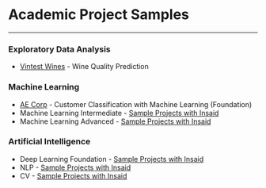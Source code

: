 # Academic Project Samples
---

### Exploratory Data Analysis 

- [Vintest Wines](https://github.com/Mihir-Ai-lab/Insaid/tree/main/EDA%20Projects/Vintest%20Wines "Vintest Wines") - Wine Quality Prediction

### Machine Learning

- [AE Corp](https://github.com/Mihir-Ai-lab/Insaid/blob/main/ML%20Projects/AE%20Corp/README.md "AE Corp") - Customer Classification with Machine Learning (Foundation) 
- Machine Learning Intermediate - [Sample Projects with Insaid](https://github.com/Mihir-Ai-lab/Insaid/blob/main/ML%20Projects/Summary/ReadME.md "Sample Projects with Insaid")
- Machine Learning Advanced - [Sample Projects with Insaid](https://github.com/Mihir-Ai-lab/Insaid/tree/main "Sample Projects with Insaid")

### Artificial Intelligence

- Deep Learning Foundation - [Sample Projects with Insaid](https://github.com/Mihir-Ai-lab/Insaid/tree/main "Sample Projects with Insaid")
- NLP - [Sample Projects with Insaid](https://github.com/Mihir-Ai-lab/Insaid/tree/main "Sample Projects with Insaid")
- CV - [Sample Projects with Insaid](https://github.com/Mihir-Ai-lab/Insaid/tree/main "Sample Projects with Insaid")
